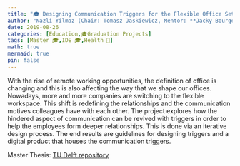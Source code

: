 ```yaml
---
title: "🎓 Designing Communication Triggers for the Flexible Office Setting"
author: "Nazli Yilmaz (Chair: Tomasz Jaskiewicz, Mentor: **Jacky Bourgeois**)"
date: 2019-08-26
categories: [Education,🎓Graduation Projects]
tags: [Master 🎓,IDE 🎓,Health 🍎]
math: true
mermaid: true
pin: false
---
```


With the rise of remote working opportunities, the definition of office is changing and this is also affecting the way that we shape our offices. Nowadays, more and more companies are switching to the flexible workspace. This shift is redefining the relationships and the communication motives colleagues have with each other. The project explores how the hindered aspect of communication can be revived with triggers in order to help the employees form deeper relationships. This is done via an iterative design process. The end results are guidelines for designing triggers and a digital product that houses the communication triggers.

Master Thesis: [TU Delft repository](https://repository.tudelft.nl/islandora/object/uuid%3Ab07fae92-9080-4d1d-b8d9-c9f446a03083?collection=education)